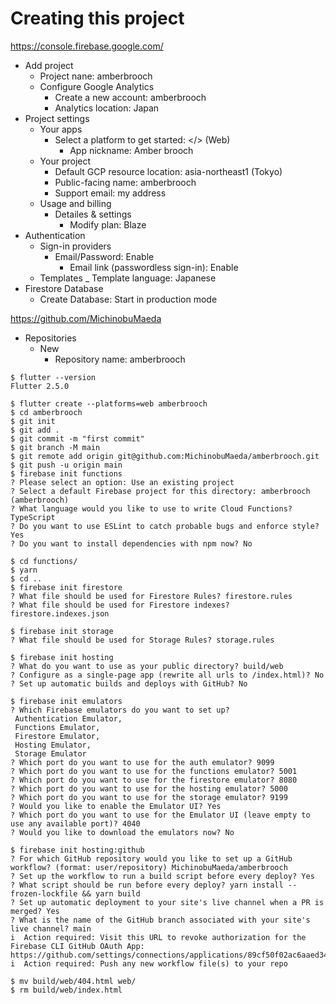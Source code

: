 # Creating this project

https://console.firebase.google.com/

- Add project
    - Project nane: amberbrooch
    - Configure Google Analytics
        - Create a new account: amberbrooch
        - Analytics location: Japan
- Project settings
    - Your apps
        - Select a platform to get started: </> (Web)
            - App nickname: Amber brooch
    - Your project
        - Default GCP resource location: asia-northeast1 (Tokyo)
        - Public-facing name: amberbrooch
        - Support email: my address
    - Usage and billing
        - Detailes & settings
            - Modify plan: Blaze 
- Authentication
    - Sign-in providers
        - Email/Password: Enable
            - Email link (passwordless sign-in): Enable
    - Templates
        _ Template language: Japanese
- Firestore Database
    - Create Database: Start in production mode

https://github.com/MichinobuMaeda

- Repositories
    - New
        - Repository name: amberbrooch

```
$ flutter --version
Flutter 2.5.0

$ flutter create --platforms=web amberbrooch
$ cd amberbrooch
$ git init
$ git add .
$ git commit -m "first commit"
$ git branch -M main
$ git remote add origin git@github.com:MichinobuMaeda/amberbrooch.git
$ git push -u origin main
$ firebase init functions
? Please select an option: Use an existing project
? Select a default Firebase project for this directory: amberbrooch (amberbrooch)
? What language would you like to use to write Cloud Functions? TypeScript
? Do you want to use ESLint to catch probable bugs and enforce style? Yes
? Do you want to install dependencies with npm now? No

$ cd functions/
$ yarn
$ cd ..
$ firebase init firestore
? What file should be used for Firestore Rules? firestore.rules
? What file should be used for Firestore indexes? firestore.indexes.json

$ firebase init storage
? What file should be used for Storage Rules? storage.rules

$ firebase init hosting
? What do you want to use as your public directory? build/web
? Configure as a single-page app (rewrite all urls to /index.html)? No
? Set up automatic builds and deploys with GitHub? No

$ firebase init emulators
? Which Firebase emulators do you want to set up?
 Authentication Emulator,
 Functions Emulator,
 Firestore Emulator,
 Hosting Emulator,
 Storage Emulator
? Which port do you want to use for the auth emulator? 9099
? Which port do you want to use for the functions emulator? 5001
? Which port do you want to use for the firestore emulator? 8080
? Which port do you want to use for the hosting emulator? 5000
? Which port do you want to use for the storage emulator? 9199
? Would you like to enable the Emulator UI? Yes
? Which port do you want to use for the Emulator UI (leave empty to use any available port)? 4040
? Would you like to download the emulators now? No

$ firebase init hosting:github
? For which GitHub repository would you like to set up a GitHub workflow? (format: user/repository) MichinobuMaeda/amberbrooch
? Set up the workflow to run a build script before every deploy? Yes
? What script should be run before every deploy? yarn install --frozen-lockfile && yarn build
? Set up automatic deployment to your site's live channel when a PR is merged? Yes
? What is the name of the GitHub branch associated with your site's live channel? main
i  Action required: Visit this URL to revoke authorization for the Firebase CLI GitHub OAuth App:
https://github.com/settings/connections/applications/89cf50f02ac6aaed3484
i  Action required: Push any new workflow file(s) to your repo

$ mv build/web/404.html web/
$ rm build/web/index.html 
```
